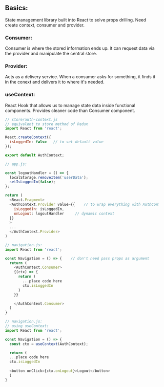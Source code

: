 ## Basics:
State management library built into React to solve props drilling. Need create context, consumer and provider.

### Consumer: 
Consumer is where the stored information ends up. It can request data via the provider and manipulate the central store.

### Provider:
Acts as a delivery service. When a consumer asks for something, it finds it in the conext and delivers it to where it's needed. 

### useContext:
React Hook that allows us to manage state data inside functional components. Provides cleaner code than Consumer component.


```javascript
// store/auth-context.js
// equivalent to store method of Redux
import React from 'react'; 

React.createContext({
  isLoggedIn: false   // to set default value
});

export default AuthContext; 
```

```javascript
// app.js:

const logoutHandler = () => {
  localStorage.removeItem('userData');
  setIsLoggedIn(false);
};

return (
  <React.Fragment>
  <AuthContext.Provider value={{    // to wrap everything with AuthContext as it is needed everywhere 
    isLoggedIn: isLoggedIn,
    onLogout: logoutHandler     // dynamic context
  }}
  >    
  ...
  </AuthContext.Provider> 
)
```

```javascript
// navigation.js:
import React from 'react';

const Navigation = () => {    // don't need pass props as argument
  return (
    <AuthContext.Consumer> 
    {(ctx) => {
      return (
        ...place code here
        ctx.isLoggedIn
      )
    }}

    </AuthContext.Consumer> 
  )
}
```

```javascript
// navigation.js:
// using useContext:
import React from 'react';

const Navigation = () => {
  const ctx = useContext(AuthContext);

  return (
  ...place code here
  ctx.isLoggedIn
  
  <button onClick={ctx.onLogout}>Logout</button>
  )
}

```
